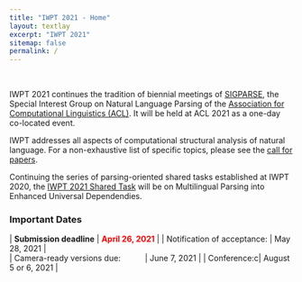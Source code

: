 ```yaml
---
title: "IWPT 2021 - Home"
layout: textlay
excerpt: "IWPT 2021"
sitemap: false
permalink: /
---
```


&nbsp; 

IWPT 2021 continues the tradition of biennial meetings of [SIGPARSE](https://www.sigparse.org), the Special Interest Group on Natural Language Parsing of the [Association for Computational Linguistics (ACL)](https://www.aclweb.org). It will be held at ACL 2021 as a one-day  co-located event.

IWPT addresses all aspects of computational structural analysis of natural language. For a non-exhaustive list of specific topics, please see the [call for papers](/iwpt2021/cfp).

Continuing the series of parsing-oriented shared tasks established at IWPT 2020, the [IWPT 2021 Shared Task](/iwpt2021/sharedtask) will be on Multilingual Parsing into Enhanced Universal Dependendies.

### Important Dates

| **Submission deadline** | **<font color="red">April 26, 2021</font>** | 
| Notification of acceptance: | May 28, 2021 |      
| Camera-ready versions due: &nbsp; &nbsp; &nbsp; &nbsp; &nbsp; | June 7, 2021 |
| Conference:c| August 5 or 6, 2021 |

&nbsp; 

&nbsp; 

&nbsp; 

&nbsp; 

&nbsp; 

&nbsp; 

&nbsp; 

&nbsp; 

&nbsp; 

&nbsp; 

&nbsp; 

&nbsp; 

&nbsp; 

